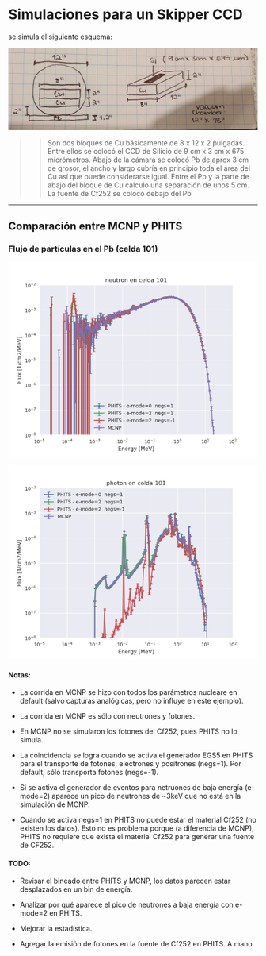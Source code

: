 
# Simulaciones para un Skipper CCD

se simula el siguiente esquema:

![Esquema del experimento](diagrama_experimento.jpg)


>> Son dos bloques de Cu básicamente de 8 x 12 x 2 pulgadas. Entre ellos se colocó el CCD de Silicio de 9 cm x 3 cm x 675 micrómetros. Abajo de la cámara se colocó Pb de aprox 3 cm de grosor, el ancho y largo cubría en principio toda el área del Cu así que puede considerarse igual. Entre el Pb y la parte de abajo del bloque de Cu calculo una separación de unos 5 cm. La fuente de Cf252 se colocó debajo del Pb



----------------------

## Comparación entre MCNP y PHITS

### Flujo de partículas en el Pb (celda 101)

![Flujo de neutrones](espectro_neutrones.png)


![Flujo de fotones](espectro_fotones.png)


#### Notas:

- La corrida en MCNP se hizo con todos los parámetros nucleare en default (salvo capturas analógicas, pero no influye en este ejemplo).

- La corrida en MCNP es sólo con neutrones y fotones.

- En MCNP no se simularon los fotones del Cf252, pues PHITS no lo simula.

- La coincidencia se logra cuando se activa el generador EGS5 en PHITS para el transporte de fotones, electrones y positrones (negs=1). Por default, sólo transporta fotones (negs=-1).

- Si se activa el generador de eventos para netruones de baja energía (e-mode=2) aparece un pico de neutrones de ~3keV que no está en la simulación de MCNP.

- Cuando se activa negs=1 en PHITS no puede estar el material Cf252 (no existen los datos). Esto no es problema porque (a diferencia de MCNP), PHITS no requiere que exista el material Cf252 para generar una fuente de CF252.

#### TODO:

- Revisar el bineado entre PHITS y MCNP, los datos parecen estar desplazados en un bin de energía.

- Analizar por qué aparece el pico de neutrones a baja energía con e-mode=2 en PHITS.

- Mejorar la estadística.

- Agregar la emisión de fotones en la fuente de Cf252 en PHITS. A mano.





